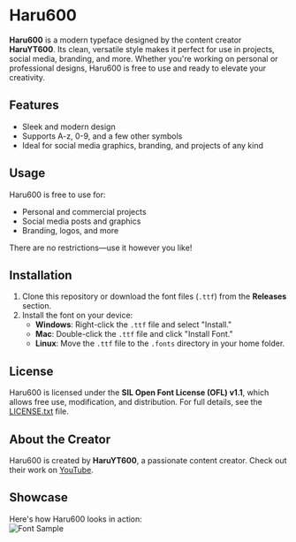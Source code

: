 # Haru600

**Haru600** is a modern typeface designed by the content creator **HaruYT600**. Its clean, versatile style makes it perfect for use in projects, social media, branding, and more. Whether you're working on personal or professional designs, Haru600 is free to use and ready to elevate your creativity.

## Features
- Sleek and modern design
- Supports A-z, 0-9, and a few other symbols
- Ideal for social media graphics, branding, and projects of any kind

## Usage
Haru600 is free to use for:
- Personal and commercial projects
- Social media posts and graphics
- Branding, logos, and more

There are no restrictions—use it however you like!

## Installation
1. Clone this repository or download the font files (`.ttf`) from the **Releases** section.
2. Install the font on your device:
   - **Windows**: Right-click the `.ttf` file and select "Install."
   - **Mac**: Double-click the `.ttf` file and click "Install Font."
   - **Linux**: Move the `.ttf` file to the `.fonts` directory in your home folder.

## License
Haru600 is licensed under the **SIL Open Font License (OFL) v1.1**, which allows free use, modification, and distribution. For full details, see the [LICENSE.txt](LICENSE.txt) file.

## About the Creator
Haru600 is created by **HaruYT600**, a passionate content creator. Check out their work on [YouTube](https://youtube.com/@HaruYT600).

## Showcase
Here's how Haru600 looks in action:  
![Font Sample](samples/sample-text.png)
